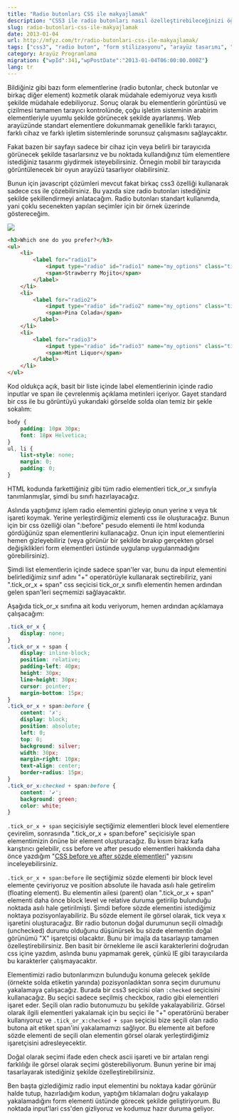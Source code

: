 ```yaml
---
title: "Radio butonları CSS ile makyajlamak"
description: "CSS3 ile radio butonları nasıl özelleştirebileceğinizi öğrenin. JavaScript'e ihtiyaç duymadan form elemanlarınıza istediğiniz görünümü kazandırın."
slug: radio-butonlari-css-ile-makyajlamak
date: 2013-01-04
url: http://mfyz.com/tr/radio-butonlari-css-ile-makyajlamak/
tags: ["css3", "radio buton", "form stilizasyonu", "arayüz tasarımı", "css"]
category: Arayüz Programlama
migration: {"wpId":341,"wpPostDate":"2013-01-04T06:00:00.000Z"}
lang: tr
---
```


Bildiğiniz gibi bazı form elementlerine (radio butonlar, check butonlar ve birkaç diğer element) kozmetik olarak müdahale edemiyoruz veya kısıtlı şekilde müdahale edebiliyoruz. Sonuç olarak bu elementlerin görüntüsü ve çizilmesi tamamen tarayıcı kontrolünde, çoğu işletim sisteminin arabirim elementleriyle uyumlu şekilde görünecek şekilde ayarlanmış. Web arayüzünde standart elementlere dokunmamak genellikle farklı tarayıcı, farklı cihaz ve farklı işletim sistemlerinde sorunsuz çalışmasını sağlaycaktır.

Fakat bazen bir sayfayı sadece bir cihaz için veya belirli bir tarayıcıda görünecek şekilde tasarlarsınız ve bu noktada kullandığınız tüm elementlere istediğiniz tasarımı giydirmek isteyebilirsiniz. Örnegin mobil bir tarayıcıda görüntülenecek bir oyun arayüzü tasarlıyor olabilirsiniz.

Bunun için javascript çözümleri mevcut fakat birkaç css3 özelliği kullanarak sadece css ile çözebilirsiniz. Bu yazıda size radio butonları istediğiniz şekilde şekillendirmeyi anlatacağım. Radio butonları standart kullanımda, yani çoklu secenekten yapılan seçimler için bir örnek üzerinde göstereceğim.

![](/images/archive/tr/2013/01/style_radios.png)

```html
<h3>Which one do you prefer?</h3>
<ul>
    <li>
        <label for="radio1">
            <input type="radio" id="radio1" name="my_options" class="tick_or_x" checked="checked" />
            <span>Strawberry Mojito</span>
        </label>
    </li>
    <li>
        <label for="radio2">
            <input type="radio" id="radio2" name="my_options" class="tick_or_x" />
            <span>Pina Colada</span>
        </label>
    </li>
    <li>
        <label for="radio3">
            <input type="radio" id="radio3" name="my_options" class="tick_or_x" />
            <span>Mint Liquor</span>
        </label>
    </li>
</ul>

```
Kod oldukça açık, basit bir liste içinde label elementlerinin içinde radio inputlar ve span ile çevrelenmiş açıklama metinleri içeriyor. Gayet standard bir css ile bu görüntüyü yukarıdaki görselde solda olan temiz bir şekle sokalım:

```css
body {
    padding: 10px 30px;
    font: 18px Helvetica;
}
ul, li {
    list-style: none;
    margin: 0;
    padding: 0;
}

```
HTML kodunda farkettiğiniz gibi tüm radio elementleri tick_or_x sınıfıyla tanımlanmışlar, şimdi bu sınıfı hazırlayacağız.

Aslında yaptığımız işlem radio elementini gizleyip onun yerine x veya tık işareti koymak. Yerine yerleştirdiğimiz elementi css ile oluşturacağız. Bunun için bir css özelliği olan ":before" pesudo elementi ile html kodunda gördüğünüz span elementlerini kullanacağız. Onun için input elementlerini hemen gizleyebiliriz (veya görünür bir şekilde bırakıp gerçekten görsel değişiklikleri form elementleri üstünde uygulanıp uygulanmadığını görebilirsiniz).

Şimdi list elementlerin içinde sadece span'ler var, bunu da input elementini belirlediğimiz sınıf adını "+" operatörüyle kullanarak seçtirebiliriz, yani ".tick_or_x + span" css seçicisi tick_or_x sınıflı elementin hemen ardından gelen span'leri seçmemizi sağlayacaktır.

Aşağıda tick_or_x sınıfına ait kodu veriyorum, hemen ardından açıklamaya çalışacağım:
```css
.tick_or_x {
    display: none;
}
.tick_or_x + span {
    display: inline-block;
    position: relative;
    padding-left: 40px;
    height: 30px;
    line-height: 30px;
    cursor: pointer;
    margin-bottom: 15px;
}
.tick_or_x + span:before {
    content: '✗';
    display: block;
    position: absolute;
    left: 0;
    top: 0;
    background: silver;
    width: 30px;
    margin-right: 10px;
    text-align: center;
    border-radius: 15px;
}
.tick_or_x:checked + span:before {
    content: '✔';
    background: green;
    color: white;
}

```
`.tick_or_x + span` seçicisiyle seçtiğimiz elementleri block level elementlere çevirelim, sonrasında ".tick_or_x + span:before" seçicisiyle span elementimizin önüne bir element oluşturacağız. Bu kısım biraz kafa karıştırıcı gelebilir, css before ve after pesudo elementleri hakkında daha önce yazdığım "[CSS before ve after sözde elementleri]("http://mfyz.com/css3-before-ve-after-sozde-elementleri")" yazısını inceleyebilirsiniz.

`.tick_or_x + span:before` ile seçtiğimiz sözde elementi bir block level elemente çeviriyoruz ve position absolute ile havada asılı hale getirelim (floating element). Bu elementin ailesi (parent) olan ".tick_or_x + span" elementi daha önce block level ve relative duruma getirilip bulunduğu noktada asılı hale getirilmişti. Şimdi before sözde elementini istediğimiz noktaya pozisyonlayabiliriz. Bu sözde element ile görsel olarak, tick veya x işaretini oluşturacağız. Bir radio butonun doğal durumunun seçili olmadığı (unchecked) durumu olduğunu düşünürsek bu sözde elementin doğal görünümü "X" işaretçisi olacaktır. Bunu bir imajla da tasarlayıp tamamen özelleştirebilirsiniz. Ben basit bir örnekleme ile ascii karakterlerini doğrudan css içine yazdım, aslında bunu yapmamak gerek, çünkü IE gibi tarayıcılarda bu karakterler çalışmayacaktır.

Elementimizi radio butonlarımızın bulunduğu konuma gelecek şekilde (örnekte solda etiketin yanında) pozisyonladıktan sonra seçim durumunu yakalamaya çalışacağız. Burada bir css3 seçicisi olan `:checked` seçicisini kullanacağız. Bu seçici sadece seçilmiş checkbox, radio gibi elementleri işaret eder. Seçili olan radio butonumuzu bu şekilde yakalayabiliriz. Görsel olarak ilgili elementleri yakalamak için bu seçici ile "+" operatörünü beraber kullanıyoruz ve `.tick_or_x:checked + span` seçicisi bize seçili olan radio butona ait etiket span'ini yakalamamızı sağlıyor. Bu elemente ait before sözde elementi de seçili olan elementin görsel olarak yerleştirdiğimiz işaretçisini adresleyecektir.

Doğal olarak seçimi ifade eden check ascii işareti ve bir artalan rengi farklılığı ile görsel olarak seçimi gösterebiliyorum. Bunun yerine bir imaj tasarlayarak istediğiniz şekilde özelleştirebilirsiniz.

Ben başta gizlediğimiz radio input elementini bu noktaya kadar görünür halde tutup, hazırladığım kodun, yaptığım tıklamaları doğru yakalayıp yakalamadığını form elementi üstünde görecek şekilde geliştiriyorum. Bu noktada input'lari css'den gizliyoruz ve kodumuz hazır duruma geliyor.